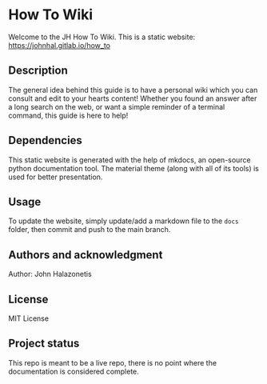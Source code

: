 # How To Wiki
Welcome to the JH How To Wiki. This is a static website: <https://johnhal.gitlab.io/how_to>

## Description
The general idea behind this guide is to have a personal wiki which you can consult and edit to your hearts content! Whether you found an answer after a long search on the web, or want a simple reminder of a terminal command, this guide is here to help!

## Dependencies
This static website is generated with the help of mkdocs, an open-source python documentation tool. The material theme (along with all of its tools) is used for better presentation.

## Usage
To update the website, simply update/add a markdown file to the `docs` folder, then commit and push to the main branch.

## Authors and acknowledgment
Author: John Halazonetis

## License
MIT License

## Project status
This repo is meant to be a live repo, there is no point where the documentation is considered complete.